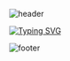 ![header](https://capsule-render.vercel.app/api?type=waving&color=e9e9e9&height=120&section=header)

[![Typing SVG](https://readme-typing-svg.herokuapp.com/?color=0000FF&size=35&center=true&vCenter=true&width=1000&lines=Hello,+I'm+Guilherme+Oliveira;I'm+from+Brazil-Juiz+de+Fora+(MG);.NET+Software+Engineer)](https://git.io/typing-svg)

![footer](https://capsule-render.vercel.app/api?type=waving&color=e9e9e9&height=120&section=footer)
